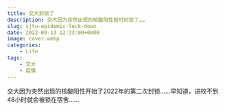 ```yaml
---
title: 交大封锁了
description: 交大因为突然出现的核酸阳性暂时封锁了……
slug: sjtu-epidemic-lock-down
date: 2022-09-13 12:33:00+0000
image: cover.webp
categories:
    - Life
tags:
    - 交大
    - 疫情
---
```


交大因为突然出现的核酸阳性开始了2022年的第二次封锁……早知道，进校不到48小时就会被锁在宿舍……
